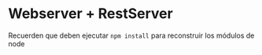 # Webserver + RestServer

Recuerden que deben ejecutar `npm install` para reconstruir los módulos de node
